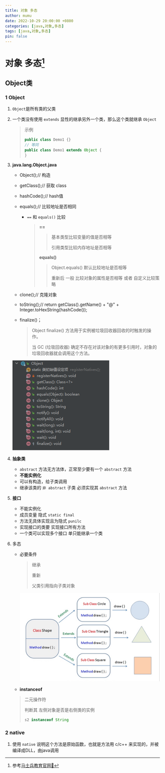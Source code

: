 ```yaml
---
title: 对象 多态
author: mumu
date: 2022-10-29 20:00:00 +0800
categories: [java,对象,多态]
tags: [java,对象,多态]
pin: false
---
```

# 对象 多态[^1]

## Object类

### 1 Object

1. `Object`是所有类的父类
2. 一个类没有使用 `extends` 显性的继承另外一个类，那么这个类就继承 `Object`

   > 示例
   >
   > ```java
   > public class Demo1 {}
   > // 等同
   > public class Demo1 extends Object {
   > }
   > ```
   >
3. **java.lang.Object.java**

   + Object();// 构造
   + getClass();// 获取 class
   + hashCode();// hash值
   + equals();// 比较地址是否相同

     + `==`  和 `equals()` 比较

       > **==**
       >
       >> 基本类型比较变量的值是否相等
       >>
       >> 引用类型比较内存地址是否相等
       >>
       >
       > **equals()**
       >
       >> Object.equals() 默认比较地址是否相等
       >>
       >> 重新后 一般 比较对象的属性是否相等  或者 自定义比较策略
       >>
       >
   + clone();// 克隆对象
   + toString();// return getClass().getName() + "@" + Integer.toHexString(hashCode());
   + finalize()；

     > Object finalize() 方法用于实例被垃圾回收器回收的时触发的操作。
     >
     > 当 GC (垃圾回收器) 确定不存在对该对象的有更多引用时，对象的垃圾回收器就会调用这个方法。
     >

   ![](https://raw.githubusercontent.com/sn-mumu/cloud-storage/main/PicGo/20221029165409.png)
4. **抽象类**

   + `abstract` 方法无方法体，正常至少要有一个 `abstract` 方法
   + **不能实例化**
   + 可以有构造，给子类调用
   + 继承该类的 `非 abstract` 子类 必须实现其 `abstract` 方法
5. **接口**

   + 不能实例化
   + 成员变量 隐式 `static final`
   + 方法无具体实现且为隐式 `punilc`
   + 实现接口的类要 实现接口所有方法
   + 一个类可以实现多个接口 单只能继承一个类
6. 多态

   + 必要条件

     > 继承
     >
     > 重新
     >
     > 父类引用指向子类对象
     >

     ![img](https://raw.githubusercontent.com/sn-mumu/cloud-storage/main/PicGo/20221029194923.jpeg)
   + **instanceof**

   > 二元操作符
   >
   > 判断其 左侧对象是否是右侧类的实例
   >
   > ```java
   > s2 instanceof String
   > ```
   >

### 2 native

1. 使用 `native` 说明这个方法是原始函数，也就是方法用 c/c++ 来实现的，并被编译成DLL，由java调用

[^1]: 参考[马士兵教育官网:link:](https://www.mashibing.com/)
